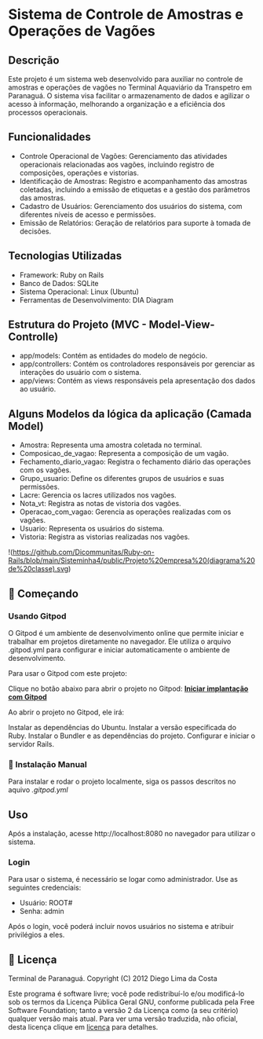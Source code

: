 # Sistema de Controle de Amostras e Operações de Vagões

## Descrição
Este projeto é um sistema web desenvolvido para auxiliar no controle de amostras e operações de vagões no Terminal Aquaviário da Transpetro em Paranaguá. O sistema visa facilitar o armazenamento de dados e agilizar o acesso à informação, melhorando a organização e a eficiência dos processos operacionais.

## Funcionalidades
* Controle Operacional de Vagões: Gerenciamento das atividades operacionais relacionadas aos vagões, incluindo registro de composições, operações e vistorias.
* Identificação de Amostras: Registro e acompanhamento das amostras coletadas, incluindo a emissão de etiquetas e a gestão dos parâmetros das amostras.
* Cadastro de Usuários: Gerenciamento dos usuários do sistema, com diferentes níveis de acesso e permissões.
* Emissão de Relatórios: Geração de relatórios para suporte à tomada de decisões.

## Tecnologias Utilizadas
* Framework: Ruby on Rails
* Banco de Dados: SQLite
* Sistema Operacional: Linux (Ubuntu)
* Ferramentas de Desenvolvimento: DIA Diagram

## Estrutura do Projeto (MVC - Model-View-Controlle)
* app/models: Contém as entidades do modelo de negócio.
* app/controllers: Contém os controladores responsáveis por gerenciar as interações do usuário com o sistema.
* app/views: Contém as views responsáveis pela apresentação dos dados ao usuário.

## Alguns Modelos da lógica da aplicação (Camada Model)
* Amostra: Representa uma amostra coletada no terminal.
* Composicao_de_vagao: Representa a composição de um vagão.
* Fechamento_diario_vagao: Registra o fechamento diário das operações com os vagões.
* Grupo_usuario: Define os diferentes grupos de usuários e suas permissões.
* Lacre: Gerencia os lacres utilizados nos vagões.
* Nota_vt: Registra as notas de vistoria dos vagões.
* Operacao_com_vagao: Gerencia as operações realizadas com os vagões.
* Usuario: Representa os usuários do sistema.
* Vistoria: Registra as vistorias realizadas nos vagões.

!(https://github.com/Dicommunitas/Ruby-on-Rails/blob/main/Sisteminha4/public/Projeto%20empresa%20(diagrama%20de%20classe).svg)

## 🚀 Começando

### Usando Gitpod
O Gitpod é um ambiente de desenvolvimento online que permite iniciar e trabalhar em projetos diretamente no navegador. Ele utiliza o arquivo .gitpod.yml para configurar e iniciar automaticamente o ambiente de desenvolvimento.

Para usar o Gitpod com este projeto:

Clique no botão abaixo para abrir o projeto no Gitpod:
**[Iniciar implantação com Gitpod](https://gitpod.io/new#https://github.com/Dicommunitas/Ruby-on-Rails)**

Ao abrir o projeto no Gitpod, ele irá:

Instalar as dependências do Ubuntu.
Instalar a versão especificada do Ruby.
Instalar o Bundler e as dependências do projeto.
Configurar e iniciar o servidor Rails.

### 🔧 Instalação Manual
Para instalar e rodar o projeto localmente, siga os passos descritos no aquivo *.gitpod.yml*

## Uso
Após a instalação, acesse http://localhost:8080 no navegador para utilizar o sistema.

### Login
Para usar o sistema, é necessário se logar como administrador. Use as seguintes credenciais:

* Usuário: ROOT#
* Senha: admin

Após o login, você poderá incluir novos usuários no sistema e atribuir privilégios a eles.

## 📄 Licença

Terminal de Paranaguá.
Copyright (C) 2012 Diego Lima da Costa

Este programa é software livre; você pode redistribuí-lo e/ou modificá-lo sob os termos da Licença Pública Geral GNU, conforme publicada pela Free Software Foundation; tanto a versão 2 da Licença como (a seu critério) qualquer versão mais atual.
Para ver uma versão traduzida, não oficial, desta licença clique em [licença](http://www.neoscopio.com/licenca_GPL_pt.txt) para detalhes.
